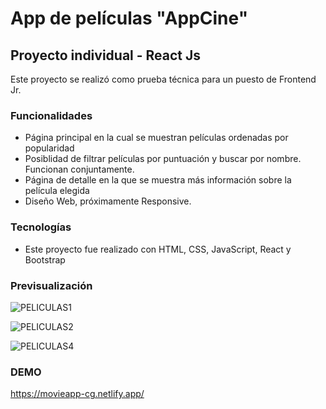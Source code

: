 # App de películas "AppCine"

## Proyecto individual - React Js
Este proyecto se realizó como prueba técnica para un puesto de Frontend Jr.

### Funcionalidades
 - Página principal en la cual se muestran películas ordenadas por popularidad
 - Posiblidad de filtrar películas por puntuación y buscar por nombre. Funcionan conjuntamente.
 - Página de detalle en la que se muestra más información sobre la película elegida
 - Diseño Web, próximamente Responsive.

### Tecnologías
 - Este proyecto fue realizado con HTML, CSS, JavaScript, React y Bootstrap


### Previsualización

![PELICULAS1](https://user-images.githubusercontent.com/93303178/186232776-6d1b8188-138a-4675-8885-6afa11bfccd6.jpg)

![PELICULAS2](https://user-images.githubusercontent.com/93303178/186232798-5ab34aad-b8d6-432e-9a1b-c5fcdb019942.jpg)

![PELICULAS4](https://user-images.githubusercontent.com/93303178/186233066-f4999ffb-e3b5-4ade-a7f2-b110110194c0.jpg)


### DEMO
https://movieapp-cg.netlify.app/
